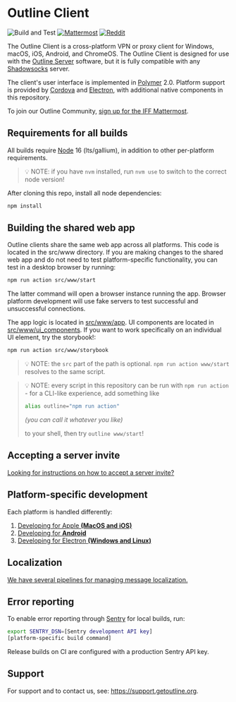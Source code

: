 # Outline Client

![Build and Test](https://github.com/Jigsaw-Code/outline-client/actions/workflows/build_and_test_debug.yml/badge.svg?branch=master) [![Mattermost](https://badgen.net/badge/Mattermost/Outline%20Community/blue)](https://community.internetfreedomfestival.org/community/channels/outline-community) [![Reddit](https://badgen.net/badge/Reddit/r%2Foutlinevpn/orange)](https://www.reddit.com/r/outlinevpn/)

The Outline Client is a cross-platform VPN or proxy client for Windows, macOS, iOS, Android, and ChromeOS. The Outline Client is designed for use with the [Outline Server](https://github.com/Jigsaw-Code/outline-server) software, but it is fully compatible with any [Shadowsocks](https://shadowsocks.org/) server.

The client's user interface is implemented in [Polymer](https://www.polymer-project.org/) 2.0. Platform support is provided by [Cordova](https://cordova.apache.org/) and [Electron](https://electronjs.org/), with additional native components in this repository.

To join our Outline Community, [sign up for the IFF Mattermost](https://internetfreedomfestival.org/wiki/index.php/IFF_Mattermost).

## Requirements for all builds

All builds require [Node](https://nodejs.org/) 16 (lts/gallium), in addition to other per-platform requirements.

> 💡 NOTE: if you have `nvm` installed, run `nvm use` to switch to the correct node version!

After cloning this repo, install all node dependencies:

```sh
npm install
```

## Building the shared web app

Outline clients share the same web app across all platforms. This code is located in the src/www directory. If you are making changes to the shared web app and do not need to test platform-specific functionality, you can test in a desktop browser by running:

```sh
npm run action src/www/start
```

The latter command will open a browser instance running the app. Browser platform development will use fake servers to test successful and unsuccessful connections.

The app logic is located in [src/www/app](src/www/app). UI components are located in [src/www/ui_components](src/www/ui_components). If you want to work specifically on an individual UI element, try the storybook!:

```sh
npm run action src/www/storybook
```

> 💡 NOTE: the `src` part of the path is optional. `npm run action www/start` resolves to the same script.

> 💡 NOTE: every script in this repository can be run with `npm run action` -
> for a CLI-like experience, add something like
>
> ```sh
> alias outline="npm run action"
> ```
>
> _(you can call it whatever you like)_
>
> to your shell, then try `outline www/start`!

## Accepting a server invite

[Looking for instructions on how to accept a server invite?](docs/invitation_instructions.md)

## Platform-specific development

Each platform is handled differently:

1. [Developing for Apple **(MacOS and iOS)**](docs/apple_development.md)
2. [Developing for **Android**](docs/android_development.md)
3. [Developing for Electron **(Windows and Linux)**](docs/electron_development.md)

## Localization

[We have several pipelines for managing message localization.](docs/localization.md)

## Error reporting

To enable error reporting through [Sentry](https://sentry.io/) for local builds, run:

```bash
export SENTRY_DSN=[Sentry development API key]
[platform-specific build command]
```

Release builds on CI are configured with a production Sentry API key.

## Support

For support and to contact us, see: https://support.getoutline.org.
